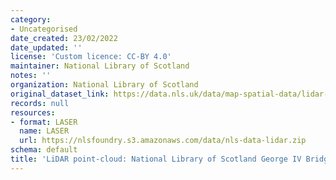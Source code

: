 ```yaml
---
category:
- Uncategorised
date_created: 23/02/2022
date_updated: ''
license: 'Custom licence: CC-BY 4.0'
maintainer: National Library of Scotland
notes: ''
organization: National Library of Scotland
original_dataset_link: https://data.nls.uk/data/map-spatial-data/lidar-george-iv-bridge/
records: null
resources:
- format: LASER
  name: LASER
  url: https://nlsfoundry.s3.amazonaws.com/data/nls-data-lidar.zip
schema: default
title: 'LiDAR point-cloud: National Library of Scotland George IV Bridge'
---
```


